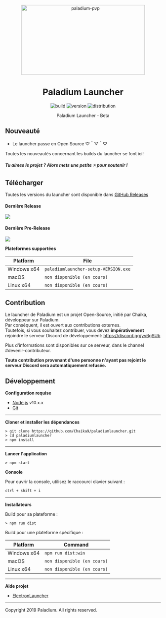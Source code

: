 <p align="center"><img src="https://paladium-pvp.fr/styles/ndzn/paladiumpvp/logo-sm.png" width="400px" height="225px" alt="paladium-pvp"></p>

<h1 align="center">Paladium Launcher</h1>

<p align="center">
    <img src="https://img.shields.io/badge/build-dev-red.svg?style=for-the-badge" alt="build">
    <img src="https://img.shields.io/badge/version-v0.0.01--d11-red.svg?style=for-the-badge" alt="version"> 
    <img src="https://img.shields.io/badge/dist-windows-blue.svg?style=for-the-badge" alt="distribution">
</p>

<p align="center">Paladium Launcher - Beta</p>

## Nouveauté

* Le launcher passe en Open Source ♡＾▽＾♡

Toutes les nouveautés concernant les builds du launcher se font ici!

##### Tu aimes le projet ? Alors mets une petite ⭐ pour soutenir !

## Télécharger

Toutes les versions du launcher sont disponible dans [GitHub Releases](https://github.com/Chaika9/paladiumlauncher/releases)

#### Dernière Release
[![](https://img.shields.io/badge/release-v0.0.01--d11-red.svg?style=for-the-badge)](https://github.com/Chaika9/paladiumlauncher/releases/latest)

#### Dernière Pre-Release
[![](https://img.shields.io/badge/release-v0.0.01--d11-red.svg?style=for-the-badge)](https://github.com/Chaika9/paladiumlauncher/releases/latest)

**Plateformes supportées**

| Platform | File |
| -------- | ---- |
| Windows x64 | `paladiumlauncher-setup-VERSION.exe` |
| macOS | `non disponible (en cours)` |
| Linux x64 | `non disponible (en cours)` |

## Contribution

Le launcher de Paladium est un projet Open-Source, initié par Chaika, développeur sur Paladium.  
Par conséquent, il est ouvert aux contributions externes.  
Toutefois, si vous souhaitez contribuer, vous devez **impérativement** rejoindre le serveur Discord de développement: https://discord.gg/yv6gSUb  
  
Plus d'informations sont disponibles sur ce serveur, dans le channel #devenir-contributeur.

**Toute contribution provenant d'une personne n'ayant pas rejoint le serveur Discord sera automatiquement refusée.**

## Développement

**Configuration requise**

* [Node.js][nodejs] v10.x.x
* [Git][git]

---

**Cloner et installer les dépendances**

```console
> git clone https://github.com/Chaika9/paladiumlauncher.git
> cd paladiumlauncher
> npm install
```

---

**Lancer l'application**

```console
> npm start
```

**Console**

Pour ouvrir la console, utilisez le raccourci clavier suivant :

```console
ctrl + shift + i
```

---

**Installateurs**

Build pour sa plateforme :

```console
> npm run dist
```

Build pour une plateforme spécifique :

| Platform    | Command              |
| ----------- | -------------------- |
| Windows x64 | `npm run dist:win`   |
| macOS       | `non disponible (en cours)`   |
| Linux x64   | `non disponible (en cours)` |

---
**Aide projet**

* [ElectronLauncher](https://github.com/WesterosCraftCode/ElectronLauncher)
---
Copyright 2019 Paladium. All rights reserved.

[nodejs]: https://nodejs.org/en/ 'Node.js'
[git]: https://git-scm.com/ 'Git'
